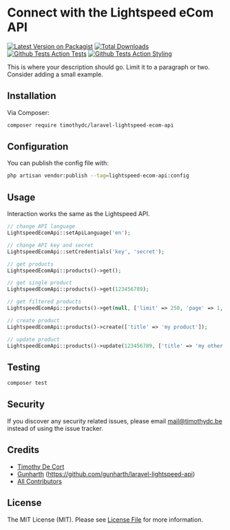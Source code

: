 # Connect with the Lightspeed eCom API

[![Latest Version on Packagist][ico-version]][link-packagist]
[![Total Downloads][ico-downloads]][link-downloads]
[![Github Tests Action Tests][ico-github-actions-tests]][link-github-actions-tests]
[![Github Tests Action Styling][ico-github-actions-styling]][link-github-actions-styling]

This is where your description should go. Limit it to a paragraph or two. Consider adding a small example.

## Installation

Via Composer:

```bash
composer require timothydc/laravel-lightspeed-ecom-api
```

## Configuration

You can publish the config file with:
```bash
php artisan vendor:publish --tag=lightspeed-ecom-api:config 
```

## Usage

Interaction works the same as the Lightspeed API.

``` php
// change API language
LightspeedEcomApi::setApiLanguage('en');

// change API key and secret
LightspeedEcomApi::setCredentials('key', 'secret');

// get products
LightspeedEcomApi::products()->get();

// get single product
LightspeedEcomApi::products()->get(123456789);

// get filtered products
LightspeedEcomApi::products()->get(null, ['limit' => 250, 'page' => 1, 'since_id' => 123]);

// create product
LightspeedEcomApi::products()->create(['title' => 'my product']);

// update product
LightspeedEcomApi::products()->update(123456789, ['title' => 'my other product']);
```

## Testing

``` bash
composer test
```

## Security

If you discover any security related issues, please email mail@timothydc.be instead of using the issue tracker.

## Credits

- [Timothy De Cort][link-author]
- [Gunharth][link-gunharth] (https://github.com/gunharth/laravel-lightspeed-api)
- [All Contributors][link-contributors]

## License

The MIT License (MIT). Please see [License File](LICENSE.md) for more information.

[ico-version]: https://img.shields.io/packagist/v/timothydc/laravel-lightspeed-ecom-api.svg?style=flat-square
[ico-downloads]: https://img.shields.io/packagist/dt/timothydc/laravel-lightspeed-ecom-api.svg?style=flat-square
[ico-github-actions-tests]: https://img.shields.io/github/workflow/status/timothydc/laravel-lightspeed-ecom-api/run-tests?label=tests&style=flat-square
[ico-github-actions-styling]: https://img.shields.io/github/workflow/status/timothydc/laravel-lightspeed-ecom-api/fix-styling?label=styling&style=flat-square

[link-packagist]: https://packagist.org/packages/timothydc/laravel-lightspeed-ecom-api
[link-downloads]: https://packagist.org/packages/timothydc/laravel-lightspeed-ecom-api
[link-github-actions-tests]: https://github.com/timothydc/laravel-lightspeed-ecom-api/actions?query=workflow%3Arun-tests+branch%3Amaster
[link-github-actions-styling]: https://github.com/timothydc/laravel-lightspeed-ecom-api/actions?query=workflow%3Afix-styling+branch%3Amaster
[link-author]: https://github.com/timothydc
[link-gunharth]: https://github.com/gunharth
[link-contributors]: ../../contributors
